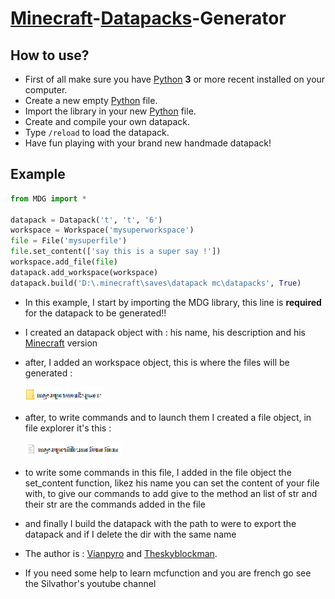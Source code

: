 # [Minecraft](https://www.minecraft.net/download)-[Datapacks](https://minecraft.gamepedia.com/Data_Pack)-Generator

## How to use?

* First of all make sure you have [Python](https://www.python.org/downloads/) **3** or more recent installed on your computer.
* Create a new empty [Python](https://www.python.org/downloads/) file.
* Import the library in your new [Python](https://www.python.org/downloads/) file.
* Create and compile your own datapack.
* Type `/reload` to load the datapack.
* Have fun playing with your brand new handmade datapack!

## Example

```py
from MDG import *

datapack = Datapack('t', 't', '6')
workspace = Workspace('mysuperworkspace')
file = File('mysuperfile')
file.set_content(['say this is a super say !'])
workspace.add_file(file)
datapack.add_workspace(workspace)
datapack.build('D:\.minecraft\saves\datapack mc\datapacks', True)
```

* In this example, I start by importing the MDG library, this line is **required** for the datapack to be generated!!
* I created an datapack object with : his name, his description and his [Minecraft](https://www.minecraft.net/download) version
* after, I added an workspace object, this is where the files will be generated :

    ![IMG](img/workspace.png)

* after, to write commands and to launch them I created a file object, in file explorer it's this :

    ![IMG](img/file.png)

* to write some commands in this file, I added in the file object the set_content function, likez his name you can set the content of your file with, to give our commands to add give to the method an list of str and their str are the commands added in the file
* and finally I build the datapack with the path to were to export the datapack and if I delete the dir with the same name
* The author is : [Vianpyro](https://github.com/Vianpyro) and [Theskyblockman](https://github.com/theskyblockman).
* If you need some help to learn mcfunction and you are french go see the Silvathor's youtube channel
